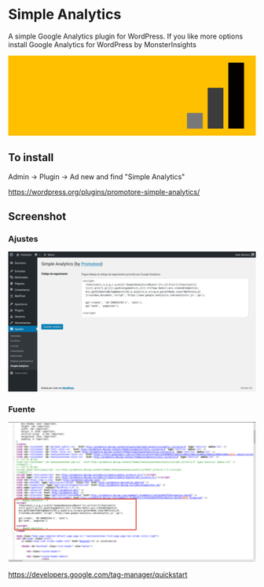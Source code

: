 # Simple Analytics

A simple Google Analytics plugin for WordPress. If you like more options install Google Analytics for WordPress by MonsterInsights

![banner](https://github.com/lbonomo/promotore-simple-analytics/raw/master/assets/banner-1544x500.png)


## To install
Admin -> Plugin -> Ad new and find "Simple Analytics"

https://wordpress.org/plugins/promotore-simple-analytics/


## Screenshot

### Ajustes
![screenshot-1](https://github.com/lbonomo/promotore-simple-analytics/raw/master/assets/screenshot-1.png)

### Fuente
![screenshot-2](https://github.com/lbonomo/promotore-simple-analytics/raw/master/assets/screenshot-2.png)



https://developers.google.com/tag-manager/quickstart
